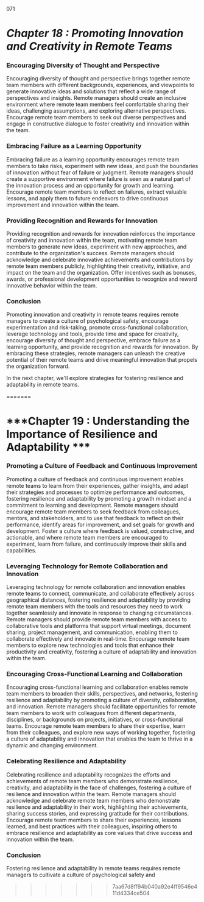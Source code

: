 071



# ***Chapter 18 : Promoting Innovation and Creativity in Remote Teams***



### **Encouraging Diversity of Thought and Perspective**

Encouraging diversity of thought and perspective brings together remote team members with different backgrounds, experiences, and viewpoints to generate innovative ideas and solutions that reflect a wide range of perspectives and insights. Remote managers should create an inclusive environment where remote team members feel comfortable sharing their ideas, challenging assumptions, and exploring alternative perspectives. Encourage remote team members to seek out diverse perspectives and engage in constructive dialogue to foster creativity and innovation within the team.

### **Embracing Failure as a Learning Opportunity**

Embracing failure as a learning opportunity encourages remote team members to take risks, experiment with new ideas, and push the boundaries of innovation without fear of failure or judgment. Remote managers should create a supportive environment where failure is seen as a natural part of the innovation process and an opportunity for growth and learning. Encourage remote team members to reflect on failures, extract valuable lessons, and apply them to future endeavors to drive continuous improvement and innovation within the team.

### **Providing Recognition and Rewards for Innovation**

Providing recognition and rewards for innovation reinforces the importance of creativity and innovation within the team, motivating remote team members to generate new ideas, experiment with new approaches, and contribute to the organization's success. Remote managers should acknowledge and celebrate innovative achievements and contributions by remote team members publicly, highlighting their creativity, initiative, and impact on the team and the organization. Offer incentives such as bonuses, awards, or professional development opportunities to recognize and reward innovative behavior within the team.

### **Conclusion**

Promoting innovation and creativity in remote teams requires remote managers to create a culture of psychological safety, encourage experimentation and risk-taking, promote cross-functional collaboration, leverage technology and tools, provide time and space for creativity, encourage diversity of thought and perspective, embrace failure as a learning opportunity, and provide recognition and rewards for innovation. By embracing these strategies, remote managers can unleash the creative potential of their remote teams and drive meaningful innovation that propels the organization forward.

In the next chapter, we'll explore strategies for fostering resilience and adaptability in remote teams.

=======
# ***Chapter 19 : Understanding the Importance of Resilience and Adaptability ***


### **Promoting a Culture of Feedback and Continuous Improvement**

Promoting a culture of feedback and continuous improvement enables remote teams to learn from their experiences, gather insights, and adapt their strategies and processes to optimize performance and outcomes, fostering resilience and adaptability by promoting a growth mindset and a commitment to learning and development. Remote managers should encourage remote team members to seek feedback from colleagues, mentors, and stakeholders, and to use that feedback to reflect on their performance, identify areas for improvement, and set goals for growth and development. Foster a culture where feedback is valued, constructive, and actionable, and where remote team members are encouraged to experiment, learn from failure, and continuously improve their skills and capabilities.

### **Leveraging Technology for Remote Collaboration and Innovation**

Leveraging technology for remote collaboration and innovation enables remote teams to connect, communicate, and collaborate effectively across geographical distances, fostering resilience and adaptability by providing remote team members with the tools and resources they need to work together seamlessly and innovate in response to changing circumstances. Remote managers should provide remote team members with access to collaborative tools and platforms that support virtual meetings, document sharing, project management, and communication, enabling them to collaborate effectively and innovate in real-time. Encourage remote team members to explore new technologies and tools that enhance their productivity and creativity, fostering a culture of adaptability and innovation within the team.

### **Encouraging Cross-Functional Learning and Collaboration**

Encouraging cross-functional learning and collaboration enables remote team members to broaden their skills, perspectives, and networks, fostering resilience and adaptability by promoting a culture of diversity, collaboration, and innovation. Remote managers should facilitate opportunities for remote team members to work with colleagues from different departments, disciplines, or backgrounds on projects, initiatives, or cross-functional teams. Encourage remote team members to share their expertise, learn from their colleagues, and explore new ways of working together, fostering a culture of adaptability and innovation that enables the team to thrive in a dynamic and changing environment.

### **Celebrating Resilience and Adaptability**

Celebrating resilience and adaptability recognizes the efforts and achievements of remote team members who demonstrate resilience, creativity, and adaptability in the face of challenges, fostering a culture of resilience and innovation within the team. Remote managers should acknowledge and celebrate remote team members who demonstrate resilience and adaptability in their work, highlighting their achievements, sharing success stories, and expressing gratitude for their contributions. Encourage remote team members to share their experiences, lessons learned, and best practices with their colleagues, inspiring others to embrace resilience and adaptability as core values that drive success and innovation within the team.

### **Conclusion**

Fostering resilience and adaptability in remote teams requires remote managers to cultivate a culture of psychological safety and
>>>>>>> 7aa67d8ff94b040a92e4ff9546e411d4334ce504

